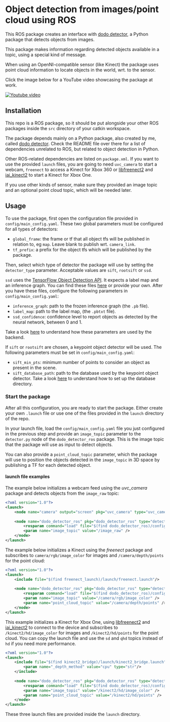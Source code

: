 # Object detection from images/point cloud using ROS

This ROS package creates an interface with [dodo detector](https://github.com/douglasrizzo/dodo_detector), a Python package that detects objects from images.

This package makes information regarding detected objects available in a topic, using a special kind of message. 

When using an OpenNI-compatible sensor (like Kinect) the package uses point cloud information to locate objects in the world, wrt. to the sensor.

Click the image below for a YouTube video showcasing the package at work.

[![Youtube video](https://img.youtube.com/vi/fXJYmJOaSxQ/0.jpg)](https://www.youtube.com/watch?v=fXJYmJOaSxQ)

## Installation

This repo is a ROS package, so it should be put alongside your other ROS packages inside the `src` directory of your catkin workspace.

The package depends mainly on a Python package, also created by me, called [dodo detector](https://github.com/douglasrizzo/dodo_detector). Check the README file over there for a list of dependencies unrelated to ROS, but related to object detection in Python.

Other ROS-related dependencies are listed on `package.xml`. If you want to use the provided `launch` files, you are going to need `uvc_camera` to start a webcam, `freenect` to access a Kinect for Xbox 360 or [libfreenect2](https://github.com/OpenKinect/libfreenect2) and [iai_kinect2](https://github.com/code-iai/iai_kinect2) to start a Kinect for Xbox One.

If you use other kinds of sensor, make sure they provided an image topic and an optional point cloud topic, which will be needed later.

## Usage

To use the package, first open the configuration file provided in `config/main_config.yaml`. These two global parameters must be configured for all types of detectors:

- `global_frame`: the frame or tf that all object tfs will be published in relation to, eg `map`. Leave blank to publish wrt. `camera_link`.
- `tf_prefix`: a prefix for the object tfs which will be published by the package.

Then, select which type of detector the package will use by setting the `detector_type` parameter. Acceptable values are `sift`, `rootsift` or `ssd`.

`ssd` uses the [TensorFlow Object Detection API](https://github.com/tensorflow/models/tree/master/research/object_detection). It expects a label map and an inference graph. You can find these files [here](https://github.com/tensorflow/models/blob/master/research/object_detection/g3doc/detection_model_zoo.md) or provide your own. After you have these files, configure the following parameters in `config/main_config.yaml`:

- `inference_graph`: path to the frozen inference graph (the `.pb` file).
- `label_map`: path to the label map, (the `.pbtxt` file).
- `ssd_confidence`: confidence level to report objects as detected by the neural network, between 0 and 1.

Take a look [here](https://douglasrizzo.github.io/dodo_detector/#convolutional-neural-network-detector-4) to understand how these parameters are used by the backend.

If `sift` or `rootsift` are chosen, a keypoint object detector will be used. The following parameters must be set in `config/main_config.yaml`:

- `sift_min_pts`: minimum number of points to consider an object as present in the scene.
- `sift_database_path`: path to the database used by the keypoint object detector. Take a look [here](https://douglasrizzo.com.br/dodo_detector/#keypoint-based-detector) to understand how to set up the database directory.

### Start the package

After all this configuration, you are ready to start the package. Either create your own `.launch` file or use one of the files provided in the `launch` directory of the repo.

In your launch file, load the `config/main_config.yaml` file you just configured in the previous step and provide an `image_topic` parameter to the `detector.py` node of the `dodo_detector_ros` package. This is the image topic that the package will use as input to detect objects.

You can also provide a `point_cloud_topic` parameter, which the package will use to position the objects detected in the `image_topic` in 3D space by publishing a TF for each detected object.

#### launch file examples

The example below initializes a webcam feed using the *uvc_camera* package and detects objects from the `image_raw` topic:

```xml
<?xml version="1.0"?>
<launch>
    <node name="camera" output="screen" pkg="uvc_camera" type="uvc_camera_node"/>
    
    <node name="dodo_detector_ros" pkg="dodo_detector_ros" type="detector.py" output="screen">
        <rosparam command="load" file="$(find dodo_detector_ros)/config/main_config.yaml"/>
        <param name="image_topic" value="/image_raw" />
    </node>
</launch>
```

The example below initializes a Kinect using the *freenect* package and subscribes to `camera/rgb/image_color` for images and `/camera/depth/points` for the point cloud:

```xml
<?xml version="1.0"?>
<launch>
    <include file="$(find freenect_launch)/launch/freenect.launch"/>
    
    <node name="dodo_detector_ros" pkg="dodo_detector_ros" type="detector.py" output="screen">
        <rosparam command="load" file="$(find dodo_detector_ros)/config/main_config.yaml"/>
        <param name="image_topic" value="/camera/rgb/image_color" />
        <param name="point_cloud_topic" value="/camera/depth/points" />
    </node>
</launch>
```

This example initializes a Kinect for Xbox One, using [libfreenect2](https://github.com/OpenKinect/libfreenect2) and [iai_kinect2](https://github.com/code-iai/iai_kinect2) to connect to the device and subscribes to `/kinect2/hd/image_color` for images and `/kinect2/hd/points` for the point cloud. You can copy the launch file and use the `sd` and `qhd` topics instead of `hd` if you need more performance.

```xml
<?xml version="1.0"?>
<launch>    
    <include file="$(find kinect2_bridge)/launch/kinect2_bridge.launch">
        <param name="_depth_method" value="cpu" type="str"/>
    </include>
    
    <node name="dodo_detector_ros" pkg="dodo_detector_ros" type="detector.py" output="screen">
        <rosparam command="load" file="$(find dodo_detector_ros)/config/main_config.yaml"/>
        <param name="image_topic" value="/kinect2/hd/image_color" />
        <param name="point_cloud_topic" value="/kinect2/hd/points" />
    </node>
</launch>
```

These three launch files are provided inside the `launch` directory.
